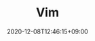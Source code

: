 ---
title: Vim
description: 
date: 2020-12-08T12:46:15+09:00
draft: false
weight: 0
image: "" # relative path of /static/images folder
collapse: hide # show | hide | always
type: docs
---